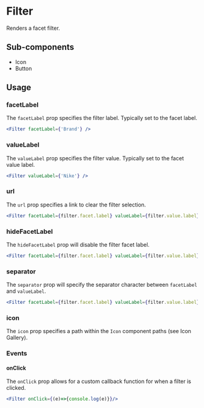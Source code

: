 # Filter

Renders a facet filter.

## Sub-components
- Icon
- Button

## Usage

### facetLabel
The `facetLabel` prop specifies the filter label. Typically set to the facet label.

```jsx
<Filter facetLabel={'Brand'} />
```

### valueLabel
The `valueLabel` prop specifies the filter value. Typically set to the facet value label.

```jsx
<Filter valueLabel={'Nike'} />
```

### url
The `url` prop specifies a link to clear the filter selection.

```jsx
<Filter facetLabel={filter.facet.label} valueLabel={filter.value.label} url={filter.url} />
```

### hideFacetLabel
The `hideFacetLabel` prop will disable the filter facet label.

```jsx
<Filter facetLabel={filter.facet.label} valueLabel={filter.value.label} hideFacetLabel={true} />
```
### separator
The `separator` prop will specify the separator character between `facetLabel` and `valueLabel`.

```jsx
<Filter facetLabel={filter.facet.label} valueLabel={filter.value.label} separator={': '} />
```

### icon
The `icon` prop specifies a path within the `Icon` component paths (see Icon Gallery).

### Events

#### onClick
The `onClick` prop allows for a custom callback function for when a filter is clicked.

```jsx
<Filter onClick={(e)=>{console.log(e)}}/>
```
